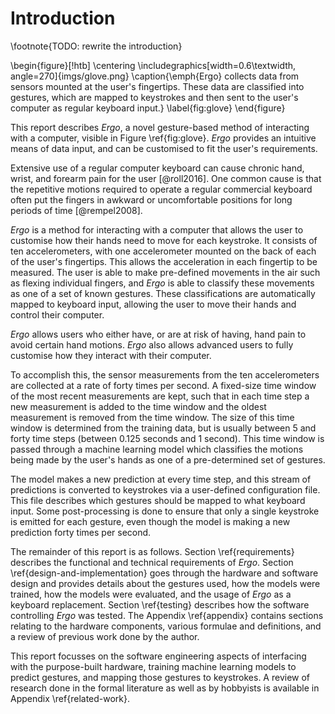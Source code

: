 # Introduction
\footnote{TODO: rewrite the introduction}

\begin{figure}[!htb]
    \centering
    \includegraphics[width=0.6\textwidth, angle=270]{imgs/glove.png}
    \caption{\emph{Ergo} collects data from sensors mounted at the user's
    fingertips. These data are classified into gestures, which are mapped to
    keystrokes and then sent to the user's computer as regular keyboard input.}
    \label{fig:glove}
\end{figure}

This report describes *Ergo*, a novel gesture-based method of interacting with
a computer, visible in Figure \ref{fig:glove}. *Ergo* provides an intuitive
means of data input, and can be customised to fit the user's requirements.

Extensive use of a regular computer keyboard can cause chronic hand, wrist, and
forearm pain for the user [@roll2016]. One common cause is that the repetitive
motions required to operate a regular commercial keyboard often put the fingers
in awkward or uncomfortable positions for long periods of time [@rempel2008].

*Ergo* is a method for interacting with a computer that allows the user to
customise how their hands need to move for each keystroke. It consists of ten
accelerometers, with one accelerometer mounted on the back of each of the
user's fingertips. This allows the acceleration in each fingertip to be
measured. The user is able to make pre-defined movements in the air such as
flexing individual fingers, and *Ergo* is able to classify these movements as
one of a set of known gestures. These classifications are automatically mapped
to keyboard input, allowing the user to move their hands and control their
computer.

*Ergo* allows users who either have, or are at risk of having, hand pain to
avoid certain hand motions. *Ergo* also allows advanced users to fully
customise how they interact with their computer.

To accomplish this, the sensor measurements from the ten accelerometers are
collected at a rate of forty times per second. A fixed-size time window of the
most recent measurements are kept, such that in each time step a new measurement
is added to the time window and the oldest measurement is removed from the time
window. The size of this time window is determined from the training data, but
is usually between 5 and forty time steps (between 0.125 seconds and 1 second).
This time window is passed through a machine learning model which classifies
the motions being made by the user's hands as one of a pre-determined set of
gestures.

The model makes a new prediction at every time step, and this stream of
predictions is converted to keystrokes via a user-defined configuration file.
This file describes which gestures should be mapped to what keyboard input.
Some post-processing is done to ensure that only a single keystroke is emitted
for each gesture, even though the model is making a new prediction forty times per
second.

The remainder of this report is as follows. Section \ref{requirements}
describes the functional and technical requirements of *Ergo*. Section
\ref{design-and-implementation} goes through the hardware and software design
and provides details about the gestures used, how the models were trained, how
the models were evaluated, and the usage of *Ergo* as a keyboard replacement.
Section \ref{testing} describes how the software controlling *Ergo* was tested.
The Appendix \ref{appendix} contains sections relating to the hardware
components, various formulae and definitions, and a review of previous work
done by the author.

This report focusses on the software engineering aspects of interfacing with
the purpose-built hardware, training machine learning models to predict
gestures, and mapping those gestures to keystrokes. A review of research done
in the formal literature as well as by hobbyists is available in Appendix
\ref{related-work}.


